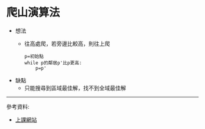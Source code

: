 # 爬山演算法
- 想法
    - 往高處爬，若旁邊比較高，則往上爬
    
        ```
        p=初始點
        while p的鄰居p'比p更高:
            p=p'
        ```
- 缺點
    - 只能搜尋到區域最佳解，找不到全域最佳解
---
參考資料:
- [上課網站](https://misavo.com/blog/%E9%99%B3%E9%8D%BE%E8%AA%A0/%E6%9B%B8%E7%B1%8D/%E4%BA%BA%E5%B7%A5%E6%99%BA%E6%85%A7/02-%E7%88%AC%E5%B1%B1%E6%BC%94%E7%AE%97%E6%B3%95)